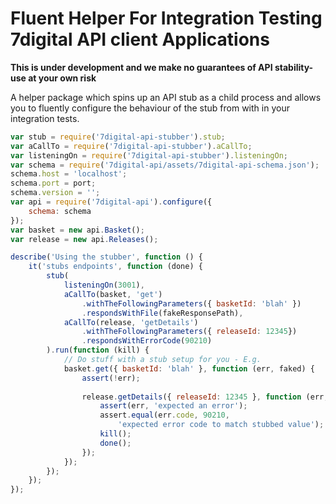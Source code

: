 # Fluent Helper For Integration Testing 7digital API client Applications

**This is under development and we make no guarantees of API stability- 
use at your own risk**

A helper package which spins up an API stub as a child process and allows you
to fluently configure the behaviour of the stub from with in your integration tests.

```javascript
var stub = require('7digital-api-stubber').stub;
var aCallTo = require('7digital-api-stubber').aCallTo;
var listeningOn = require('7digital-api-stubber').listeningOn;
var schema = require('7digital-api/assets/7digital-api-schema.json');
schema.host = 'localhost';
schema.port = port;
schema.version = '';
var api = require('7digital-api').configure({
	schema: schema
});
var basket = new api.Basket();
var release = new api.Releases();

describe('Using the stubber', function () {
	it('stubs endpoints', function (done) {
		stub(
			listeningOn(3001),
			aCallTo(basket, 'get')
				.withTheFollowingParameters({ basketId: 'blah' })
				.respondsWithFile(fakeResponsePath),
			aCallTo(release, 'getDetails')
				.withTheFollowingParameters({ releaseId: 12345})
				.respondsWithErrorCode(90210)
		).run(function (kill) {
			// Do stuff with a stub setup for you - E.g.
			basket.get({ basketId: 'blah' }, function (err, faked) {
				assert(!err);
				
				release.getDetails({ releaseId: 12345 }, function (err, faked) {
					assert(err, 'expected an error');
					assert.equal(err.code, 90210,
						'expected error code to match stubbed value');
					kill();
					done();
				});
			});
		});
	});
});

```


